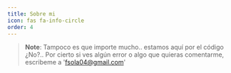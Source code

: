 ```yaml
---
title: Sobre mi
icon: fas fa-info-circle
order: 4
---
```



> **Note**: Tampoco es que importe mucho.. estamos aquí por el código ¿No?.. Por cierto si ves algún error o algo que quieras comentarme, escribeme a 'fsola04@gmail.com'
 